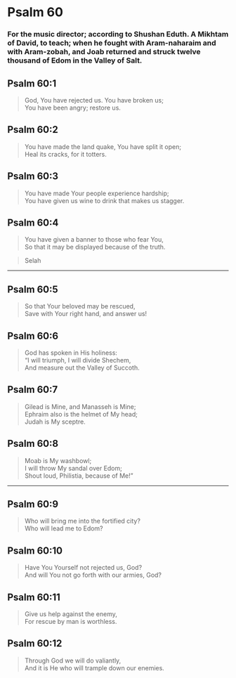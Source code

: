 # Psalm 60

### For the music director; according to Shushan Eduth. A Mikhtam of David, to teach; when he fought with Aram-naharaim and with Aram-zobah, and Joab returned and struck twelve thousand of Edom in the Valley of Salt.

## Psalm 60:1

> God, You have rejected us. You have broken us;  
> You have been angry; restore us.

## Psalm 60:2

> You have made the land quake, You have split it open;  
> Heal its cracks, for it totters.

## Psalm 60:3

> You have made Your people experience hardship;  
> You have given us wine to drink that makes us stagger.

## Psalm 60:4

> You have given a banner to those who fear You,  
> So that it may be displayed because of the truth.

> Selah

---

## Psalm 60:5

> So that Your beloved may be rescued,  
> Save with Your right hand, and answer us!

## Psalm 60:6

> God has spoken in His holiness:  
> “I will triumph, I will divide Shechem,  
> And measure out the Valley of Succoth.

## Psalm 60:7

> Gilead is Mine, and Manasseh is Mine;  
> Ephraim also is the helmet of My head;  
> Judah is My sceptre.

## Psalm 60:8

> Moab is My washbowl;  
> I will throw My sandal over Edom;  
> Shout loud, Philistia, because of Me!”

---

## Psalm 60:9

> Who will bring me into the fortified city?  
> Who will lead me to Edom?

## Psalm 60:10

> Have You Yourself not rejected us, God?  
> And will You not go forth with our armies, God?

## Psalm 60:11

> Give us help against the enemy,  
> For rescue by man is worthless.

## Psalm 60:12

> Through God we will do valiantly,  
> And it is He who will trample down our enemies.
